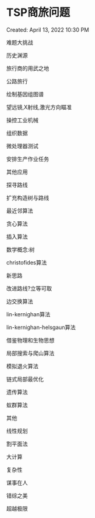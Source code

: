 # TSP商旅问题

Created: April 13, 2022 10:30 PM

难题大挑战

历史渊源

旅行商的用武之地

公路旅行

绘制基因组图谱

望远镜,X射线,激光方向瞄准

操控工业机械

组织数据

微处理器测试

安排生产作业任务

其他应用

探寻路线

扩充构造树与路线

最近邻算法

贪心算法

插入算法

数学概念:树

christofides算法

新思路

改进路线?立等可取

边交换算法

lin-kernighan算法

lin-kernighan-helsgaun算法

借鉴物理和生物思想

局部搜索与爬山算法

模拟退火算法

链式局部最优化

遗传算法

蚁群算法

其他

线性规划

割平面法

大计算

复杂性

谋事在人

错综之美

超越极限
